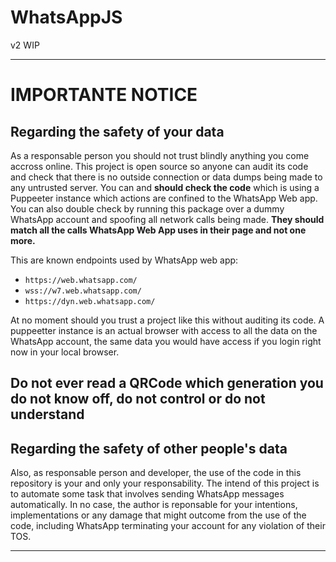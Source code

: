 # WhatsAppJS

v2 WIP

---
# IMPORTANTE NOTICE
## Regarding the safety of your data
As a responsable person you should not trust blindly anything you come accross online. This project is open source so anyone can audit its code and check that there is no outside connection or data dumps being made to any untrusted server. You can and **should check the code** which is using a Puppeeter instance which actions are confined to the WhatsApp Web app. You can also double check by running this package over a dummy WhatsApp account and spoofing all network calls being made. **They should match all the calls WhatsApp Web App uses in their page and not one more.**

This are known endpoints used by WhatsApp web app:
- `https://web.whatsapp.com/`
- `wss://w7.web.whatsapp.com/`
- `https://dyn.web.whatsapp.com/`

At no moment should you trust a project like this without auditing its code. A puppeetter instance is an actual browser with access to all the data on the WhatsApp account, the same data you would have access if you login right now in your local browser.

## **Do not ever read a QRCode which generation you do not know off, do not control or do not understand**

## Regarding the safety of other people's data
Also, as responsable person and developer, the use of the code in this repository is your and only your responsability. The intend of this project is to automate some task that involves sending WhatsApp messages automatically. In no case, the author is reponsable for your intentions, implementations or any damage that might outcome from the use of the code, including WhatsApp terminating your account for any violation of their TOS.

---
